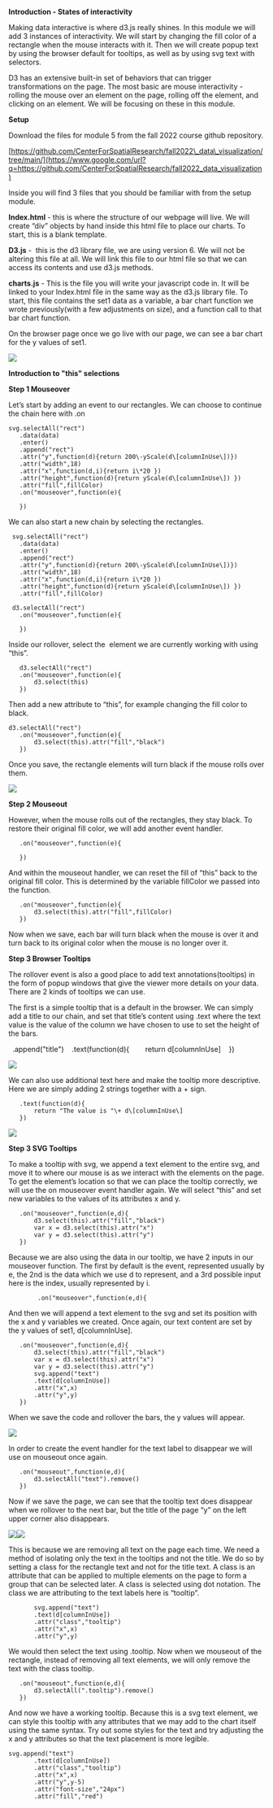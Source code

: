 **Introduction - States of interactivity**

Making data interactive is where d3.js really shines. In this module we will add 3 instances of interactivity. We will start by changing the fill color of a rectangle when the mouse interacts with it. Then we will create popup text by using the browser default for tooltips, as well as by using svg text with selectors.

D3 has an extensive built-in set of behaviors that can trigger transformations on the page. The most basic are mouse interactivity - rolling the mouse over an element on the page, rolling off the element, and clicking on an element. We will be focusing on these in this module.

**Setup**

Download the files for module 5 from the fall 2022 course github repository.

[https://github.com/CenterForSpatialResearch/fall2022\_data\_visualization/tree/main/](https://www.google.com/url?q=https://github.com/CenterForSpatialResearch/fall2022_data_visualization)

Inside you will find 3 files that you should be familiar with from the setup module.

**Index.html** - this is where the structure of our webpage will live. We will create “div” objects by hand inside this html file to place our charts. To start, this is a blank template.

**D3.js** -  this is the d3 library file, we are using version 6. We will not be altering this file at all. We will link this file to our html file so that we can access its contents and use d3.js methods.

**charts.js** - This is the file you will write your javascript code in. It will be linked to your Index.html file in the same way as the d3.js library file. To start, this file contains the set1 data as a variable, a bar chart function we wrote previously(with a few adjustments on size), and a function call to that bar chart function.

On the browser page once we go live with our page, we can see a bar chart for the y values of set1.

![](images/5-image5.png)

**Introduction to "this" selections**

**Step 1 Mouseover**

Let’s start by adding an event to our rectangles. We can choose to continue the chain here with .on

    svg.selectAll("rect")
       .data(data)
       .enter()
       .append("rect")
       .attr("y",function(d){return 200\-yScale(d\[columnInUse\])})
       .attr("width",18)
       .attr("x",function(d,i){return i\*20 })
       .attr("height",function(d){return yScale(d\[columnInUse\]) })
       .attr("fill",fillColor)
       .on("mouseover",function(e){

       })

We can also start a new chain by selecting the rectangles.

     svg.selectAll("rect")
       .data(data)
       .enter()
       .append("rect")
       .attr("y",function(d){return 200\-yScale(d\[columnInUse\])})
       .attr("width",18)
       .attr("x",function(d,i){return i\*20 })
       .attr("height",function(d){return yScale(d\[columnInUse\]) })
       .attr("fill",fillColor)

     d3.selectAll("rect")
       .on("mouseover",function(e){

       })

Inside our rollover, select the  element we are currently working with using “this”.

       d3.selectAll("rect")
       .on("mouseover",function(e){
           d3.select(this)
       })

Then add a new attribute to “this”, for example changing the fill color to black.

    d3.selectAll("rect")
       .on("mouseover",function(e){
           d3.select(this).attr("fill","black")
       })

Once you save, the rectangle elements will turn black if the mouse rolls over them.

![](images/5-image6.png)

**Step 2 Mouseout**

However, when the mouse rolls out of the rectangles, they stay black. To restore their original fill color, we will add another event handler.

       .on("mouseover",function(e){

       })

And within the mouseout handler, we can reset the fill of “this” back to the original fill color. This is determined by the variable fillColor we passed into the function.

       .on("mouseover",function(e){
           d3.select(this).attr("fill",fillColor)
       })

Now when we save, each bar will turn black when the mouse is over it and turn back to its original color when the mouse is no longer over it.

**Step 3 Browser Tooltips**

The rollover event is also a good place to add text annotations(tooltips) in the form of popup windows that give the viewer more details on your data. There are 2 kinds of tooltips we can use.

The first is a simple tooltip that is a default in the browser. We can simply add a title to our chain, and set that title’s content using .text where the text value is the value of the column we have chosen to use to set the height of the bars.

  .append("title")
   .text(function(d){
       return d[columnInUse]
   })

![](images/5-image4.png)

We can also use additional text here and make the tooltip more descriptive. Here we are simply adding 2 strings together with a + sign.

       .text(function(d){
           return "The value is "\+ d\[columnInUse\]
       })

![](images/5-image7.png)

**Step 3 SVG Tooltips**

To make a tooltip with svg, we append a text element to the entire svg, and move it to where our mouse is as we interact with the elements on the page. To get the element’s location so that we can place the tooltip correctly, we will use the on mouseover event handler again. We will select “this” and set new variables to the values of its attributes x and y.

       .on("mouseover",function(e,d){
           d3.select(this).attr("fill","black")
           var x = d3.select(this).attr("x")
           var y = d3.select(this).attr("y")
       })

Because we are also using the data in our tooltip, we have 2 inputs in our mouseover function. The first by default is the event, represented usually by e, the 2nd is the data which we use d to represent, and a 3rd possible input here is the index, usually represented by i.

            .on("mouseover",function(e,d){

And then we will append a text element to the svg and set its position with the x and y variables we created. Once again, our text content are set by the y values of set1, d[columnInUse].

       .on("mouseover",function(e,d){
           d3.select(this).attr("fill","black")
           var x = d3.select(this).attr("x")
           var y = d3.select(this).attr("y")
           svg.append("text")
           .text(d[columnInUse])
           .attr("x",x)
           .attr("y",y)
       })

When we save the code and rollover the bars, the y values will appear.

![](images/5-image3.png)

In order to create the event handler for the text label to disappear we will use on mouseout once again.

       .on("mouseout",function(e,d){
           d3.selectAll("text").remove()
       })

Now if we save the page, we can see that the tooltip text does disappear when we rollover to the next bar, but the title of the page “y” on the left upper corner also disappears.

![](images/5-image2.png)![](images/5-image1.png)

This is because we are removing all text on the page each time. We need a method of isolating only the text in the tooltips and not the title. We do so by setting a class for the rectangle text and not for the title text. A class is an attribute that can be applied to multiple elements on the page to form a group that can be selected later. A class is selected using dot notation. The class we are attributing to the text labels here is “tooltip”.

           svg.append("text")
           .text(d[columnInUse])
           .attr("class","tooltip")
           .attr("x",x)
           .attr("y",y)

We would then select the text using .tooltip. Now when we mouseout of the rectangle, instead of removing all text elements, we will only remove the text with the class tooltip.

       .on("mouseout",function(e,d){
           d3.selectAll(".tooltip").remove()
       })

And now we have a working tooltip. Because this is a svg text element, we can style this tooltip with any attributes that we may add to the chart itself using the same syntax. Try out some styles for the text and try adjusting the x and y attributes so that the text placement is more legible.

    svg.append("text")
           .text(d[columnInUse])
           .attr("class","tooltip")
           .attr("x",x)
           .attr("y",y-5)
           .attr("font-size","24px")
           .attr("fill","red")
